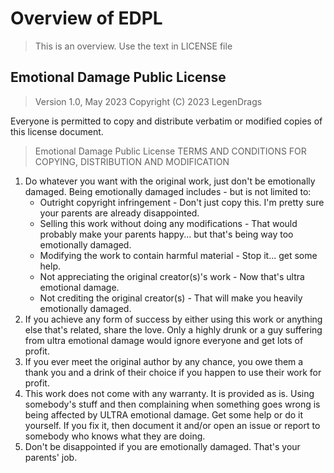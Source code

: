 # Overview of EDPL
 > This is an overview. Use the text in LICENSE file


## Emotional Damage Public License

> Version 1.0, May 2023
> Copyright (C) 2023 LegenDrags

Everyone is permitted to copy and distribute verbatim or modified
copies of this license document.

> Emotional Damage Public License
> TERMS AND CONDITIONS FOR COPYING, DISTRIBUTION AND MODIFICATION

1. Do whatever you want with the original work, just don't be emotionally damaged.
Being emotionally damaged includes - but is not limited to:
	- Outright copyright infringement - Don't just copy this. I'm pretty sure your parents are already disappointed.
	- Selling this work without doing any modifications - That would probably make your parents happy... but that's being way too emotionally damaged.
	- Modifying the work to contain harmful material - Stop it... get some help.
	- Not appreciating the original creator(s)'s work - Now that's ultra emotional damage.
	- Not crediting the original creator(s) - That will make you heavily emotionally damaged.
2. If you achieve any form of success by either using this work or anything else that's related, share the love. Only a highly drunk or a guy suffering from ultra emotional damage would ignore everyone and get lots of profit.
3. If you ever meet the original author by any chance, you owe them a thank you and a drink of their choice if you happen to use their work for profit.
4. This work does not come with any warranty. It is provided as is. Using somebody's stuff and then complaining when something goes wrong is being affected by ULTRA emotional damage. Get some help or do it yourself. If you fix it, then document it and/or open an issue or report to somebody who knows what they are doing.
5. Don't be disappointed if you are emotionally damaged. That's your parents' job.
